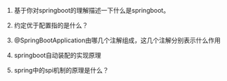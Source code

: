 1. 基于你对springboot的理解描述一下什么是springboot。
    > 

1. 约定优于配置指的是什么？

1. @SpringBootApplication由哪几个注解组成，这几个注解分别表示什么作用

1. springboot自动装配的实现原理

1. spring中的spi机制的原理是什么？